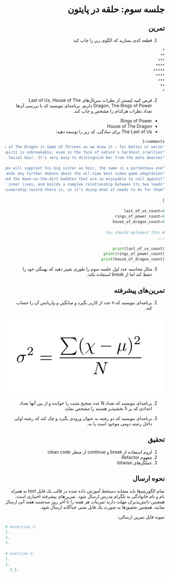 <div dir="rtl">

# جلسه سوم: حلقه در پایتون


  ## تمرین
  1. قطعه کدی بسازید که الگوی زیر را چاپ کند
  ```
*
**
***
****
*****
****
***
**
*
```

2. فرض کنید لیستی از نظرات سریال‌های Last of Us, House of The Dragon, The Rings of Power داریم. برنامه‌ای بنویسید که با بررسی آن‌ها تعداد نظرات هرکدام را مشخص و چاپ کند.
- Rings of Power
- House of The Dragon
- The Last of Us
برای سادگی، کد زیر را توسعه دهید:
```python
comments=[
'This slow-burn episode of House of The Dragon is Game of Thrones as we know it – for better or worse.',
"The Last of Us is a worthy testament to the timeless game series that ensures that yes, the human spirit is unbreakable, even in the face of nature's harshest cruelties.",
"In The Lord of the Rings: The Two Towers, we are told that male and female dwarves are indistinguishable from one another due to their heavy facial hair. Well, a female dwarf appears in The Rings of Power – Sophia Nomvete’s Princess Disa – and she only has minimal facial hair. It’s very easy to distinguish her from the male dwarves.",

"The episode’s title, 'Second Of His Name,' refers to the fact that baby Aegon shares a name with Aegon the Conqueror, the legendary warrior who united the Seven Kingdoms under Targaryen rule. Considering most of House of The Dragon 's power players assume young Aegon will supplant his big sister as heir, the name is a portentous one.",
"As heartbreakingly faithful as it is riveting and suspenseful, The Last of Us is a triumph that ends any further debate about the all-time best video game adaptation.",
"Matt Smith plays Daemon as a vain and bitter man who nevertheless cannot quite betray his family name. He is a nasty piece of work, for sure, a misogynist and a sadist, but until episode six, he is the only truly despicable main player in King’s Landing. House of The Dragon takes its time to drip-feed the down-in-the-dirt baddies that are so enjoyable to rail against.",
"The Last of Us is a superb TV series which invests in its characters’ stories, their inner lives, and builds a complex relationship between its two leads.",
"whereas fewer people are complaining about House of The Dragon ’s adaptation of George RR Martin’s Fire and Blood. Still, Rings of Power has broken every Amazon viewership record there is, so it’s doing what it needs to do for them.",

]

last_of_us_count=0
rings_of_power_count=0
house_of_dragon_count=0

# You should mplement this
...

print(last_of_us_count)
print(rings_of_power_count)
print(house_of_dragon_count)


```

3. مثال محاسبه عدد اول جلسه سوم را طوری تغییر دهید که بهینگی خود را حفظ کند اما از break استفاده نکند.


## تمرین‌های پیشرفته
1. برنامه‌ای بنویسید که n عدد از کاربر بگیرد و میانگین و واریانس آن را حساب کند.

![Variance Formula](./variance.jpg)

2. برنامه‌ای بنویسید که تعداد N عدد صحیح مثبت را خوانده و از بین آنها تعداد اعدادی که بر 5 بخشپذیر هستند را مشخص نماید.

3. برنامه‌ای بنویسید که دو رشته به عنوان ورودی بگیرد و چک کند که رشته اولی داخل رشته دومی موجود است یا نه.

  ## تحقیق
  1. لزوم استفاده از break و continue از منظر clean code
  2. مفهوم Refactor
  3. عملگرهای bitwise

  ## نحوه ارسال

  تمام الگوریتم‌ها باید مشابه دستخط آموزش داده شده در قالب یک فایل text به همراه نام و نام خانوادگی به تلگرام مدرس ارسال شود. تمرین‌های پیشرفته اختیاری است. همچنین دانش‌پذیران مهلت دارند تمرینات هر هفته را تا آخر روز سه‌شنبه هفته آتی ارسال نمایند. همچنین تحقیق‌ها به صورت یک فایل متنی جداگانه ارسال شود.

  نمونه فایل تمرین ارسالی:
  </div>

  ```python
  # excercise 1:
  1.
  2.
  3.

  # exercise 2:
  1.
  2.
    2_1.


  ```
